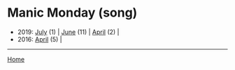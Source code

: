 # Manic Monday (song)

  * 2019: 
      [July](./manic-monday-song-2019-07.md) (1) | 
      [June](./manic-monday-song-2019-06.md) (11) | 
      [April](./manic-monday-song-2019-04.md) (2) | 
  * 2016: 
      [April](./manic-monday-song-2016-04.md) (5) | 

----

[Home](../)
